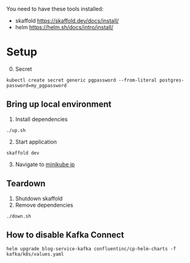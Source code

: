 You need to have these tools installed:
- skaffold https://skaffold.dev/docs/install/ 
- helm https://helm.sh/docs/intro/install/

# Setup

0. Secret
```
kubectl create secret generic pgpassword --from-literal postgres-password=my_pgpassword
```

## Bring up local environment

1. Install dependencies
```shell
./up.sh
```

2. Start application
```shell
skaffold dev
```
3. Navigate to [minikube ip](http://192.168.64.3/posts)
## Teardown
1. Shutdown skaffold
2. Remove dependencies
```shell
./down.sh
```

## How to disable Kafka Connect

```shell
helm upgrade blog-service-kafka confluentinc/cp-helm-charts -f kafka/k8s/values.yaml
```